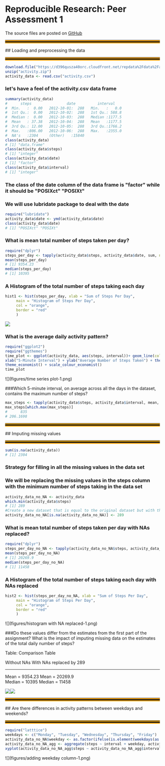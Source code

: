 # Reproducible Research: Peer Assessment 1

The source files are posted on [GitHub](https://github.com/abdullahalbyati/RepData_PeerAssessment1)
<hr class="separator"; style = "border-bottom:10px double orange;">
## Loading and preprocessing the data
<hr class="separator"; style = "border-bottom:10px double orange;">


```r
download.file("https://d396qusza40orc.cloudfront.net/repdata%2Fdata%2Factivity.zip", "activity.zip" )
unzip("activity.zip")
activity_data <- read.csv("activity.csv")
```
### let's have a feel of the activity.csv data frame

```r
summary(activity_data)
#      steps                date          interval     
#  Min.   :  0.00   2012-10-01:  288   Min.   :   0.0  
#  1st Qu.:  0.00   2012-10-02:  288   1st Qu.: 588.8  
#  Median :  0.00   2012-10-03:  288   Median :1177.5  
#  Mean   : 37.38   2012-10-04:  288   Mean   :1177.5  
#  3rd Qu.: 12.00   2012-10-05:  288   3rd Qu.:1766.2  
#  Max.   :806.00   2012-10-06:  288   Max.   :2355.0  
#  NA's   :2304     (Other)   :15840
class(activity_data)
# [1] "data.frame"
class(activity_data$steps)
# [1] "integer"
class(activity_data$date)
# [1] "factor"
class(activity_data$interval)
# [1] "integer"
```
### The class of the date column of the data frame is "factor" while it should be "POSIXct" "POSIXt"
### We will use lubridate package to deal with the date

```r
require("lubridate")
activity_data$date <- ymd(activity_data$date)
class(activity_data$date)
# [1] "POSIXct" "POSIXt"
```

### What is mean total number of steps taken per day?

```r
require("dplyr")
steps_per_day <- tapply(activity_data$steps, activity_data$date, sum, na.rm = TRUE)
mean(steps_per_day)
# [1] 9354.23
median(steps_per_day)
# [1] 10395
```
### A Histogram of the total number of steps taking each day

```r
hist1 <- hist(steps_per_day, xlab = "Sum of Steps Per Day", 
     main = "Histogram of Steps Per Day", 
     col = "orange",
     border = "red"
     )
```

![](figures/histogram-1.png)<!-- -->

### What is the average daily activity pattern?

```r
require("ggplot2")
require("ggthemes")
time_plot <- ggplot(activity_data, aes(steps, interval))+ geom_line(color="darkblue", size=0.05) +
xlab("5-Minute Interval") + ylab("Average Number of Steps Taken") + theme_classic() +
theme_economist() + scale_colour_economist()
time_plot
```

![](figures/time series plot-1.png)<!-- -->

###Which 5-minute interval, on average across all the days in the dataset, contains the maximum number of steps?


```r
max_steps <- tapply(activity_data$steps, activity_data$interval, mean, na.rm = TRUE)
max_steps[which.max(max_steps)]
#      835 
# 206.1698
```
<hr class="separator"; style = "border-bottom:10px double orange;">
## Imputing missing values
<hr class="separator"; style = "border-bottom:10px double orange;">


```r
sum(is.na(activity_data))
# [1] 2304
```
### Strategy for filling in all the missing values in the data set
### We will be replacing the missing values in the steps column with the minimum number of steps taking in the data set

```r
activity_data_no_NA <- activity_data
which.min(activity_data$steps)
# [1] 289
#Create a new dataset that is equal to the original dataset but with the missing data filled in.
activity_data_no_NA[is.na(activity_data_no_NA)] <- 289
```

### What is mean total number of steps taken per day with NAs replaced?

```r
require("dplyr")
steps_per_day_no_NA <- tapply(activity_data_no_NA$steps, activity_data_no_NA$date, sum)
mean(steps_per_day_no_NA)
# [1] 20269.9
median(steps_per_day_no_NA)
# [1] 11458
```
### A Histogram of the total number of steps taking each day with NAs replaced 

```r
hist2 <- hist(steps_per_day_no_NA, xlab = "Sum of Steps Per Day", 
     main = "Histogram of Steps Per Day", 
     col = "orange",
     border = "red"
     )
```

![](figures/histogram with NA replaced-1.png)<!-- -->

###Do these values differ from the estimates from the first part of the assignment? What is the impact of imputing missing data on the estimates of the total daily number of steps?

Table: Comparison Table

Without NAs      With NAs replaced by 289 
---------------  -------------------------
Mean = 9354.23   Mean = 20269.9           
Median = 10395   Median = 11458           

![](figures/unnamed-chunk-2-1.png)![](figures/unnamed-chunk-2-2.png)

<hr class="separator"; style = "border-bottom:10px double orange;">
## Are there differences in activity patterns between weekdays and weekends?
<hr class="separator"; style = "border-bottom:10px double orange;">

```r
require("latttice")
weekdays <- c("Monday", "Tuesday", "Wednesday", "Thursday", "Friday")
activity_data_no_NA$weekday <- as.factor(ifelse(is.element(weekdays(as.Date(activity_data_no_NA$date)),weekdays), "Weekday", "Weekend"))
activity_data_no_NA_agg <- aggregate(steps ~ interval + weekday, activity_data_no_NA, mean)
xyplot(activity_data_no_NA_agg$steps ~ activity_data_no_NA_agg$interval|activity_data_no_NA_agg$weekday, main = "Average Steps per Day by Interval",xlab="Interval", ylab="Steps",layout=c(1,2), type="l")
```

![](figures/adding weekday column-1.png)<!-- -->

